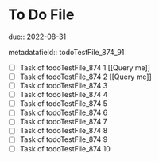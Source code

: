 # To Do File

due:: 2022-08-31

metadatafield:: todoTestFile_874_91

- [ ] Task of todoTestFile_874 1 [[Query me]]
- [ ] Task of todoTestFile_874 2 [[Query me]]
- [ ] Task of todoTestFile_874 3
- [ ] Task of todoTestFile_874 4
- [ ] Task of todoTestFile_874 5
- [ ] Task of todoTestFile_874 6
- [ ] Task of todoTestFile_874 7
- [ ] Task of todoTestFile_874 8
- [ ] Task of todoTestFile_874 9
- [ ] Task of todoTestFile_874 10